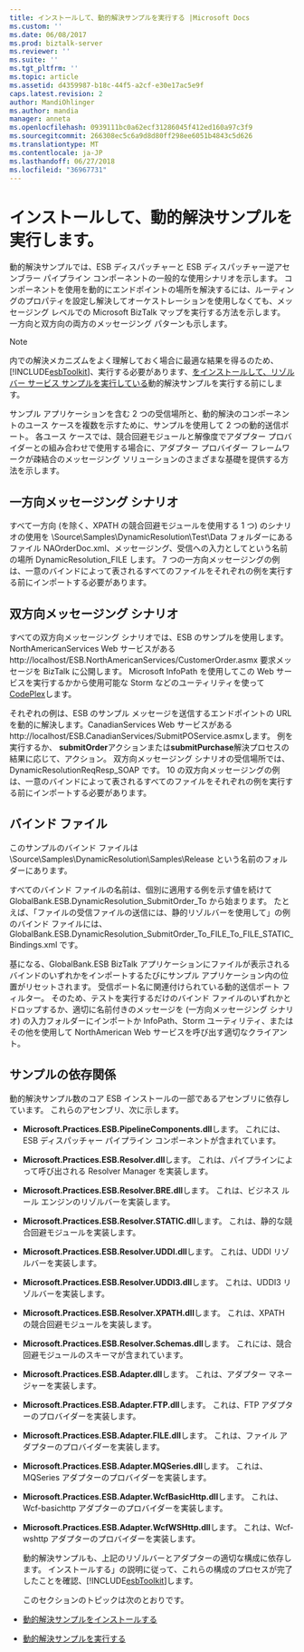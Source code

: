 ```yaml
---
title: インストールして、動的解決サンプルを実行する |Microsoft Docs
ms.custom: ''
ms.date: 06/08/2017
ms.prod: biztalk-server
ms.reviewer: ''
ms.suite: ''
ms.tgt_pltfrm: ''
ms.topic: article
ms.assetid: d4359987-b18c-44f5-a2cf-e30e17ac5e9f
caps.latest.revision: 2
author: MandiOhlinger
ms.author: mandia
manager: anneta
ms.openlocfilehash: 0939111bc0a62ecf31286045f412ed160a97c3f9
ms.sourcegitcommit: 266308ec5c6a9d8d80ff298ee6051b4843c5d626
ms.translationtype: MT
ms.contentlocale: ja-JP
ms.lasthandoff: 06/27/2018
ms.locfileid: "36967731"
---
```

# <a name="installing-and-running-the-dynamic-resolution-sample"></a>インストールして、動的解決サンプルを実行します。
動的解決サンプルでは、ESB ディスパッチャーと ESB ディスパッチャー逆アセンブラー パイプライン コンポーネントの一般的な使用シナリオを示します。 コンポーネントを使用を動的にエンドポイントの場所を解決するには、ルーティングのプロパティを設定し解決してオーケストレーションを使用しなくても、メッセージング レベルでの Microsoft BizTalk マップを実行する方法を示します。 一方向と双方向の両方のメッセージング パターンも示します。  
  
> [!NOTE]
>  内での解決メカニズムをよく理解しておく場合に最適な結果を得るのため、 [!INCLUDE[esbToolkit](../includes/esbtoolkit-md.md)]、実行する必要があります、[をインストールして、リゾルバー サービス サンプルを実行している](../esb-toolkit/installing-and-running-the-resolver-service-sample.md)動的解決サンプルを実行する前にします。  
  
 サンプル アプリケーションを含む 2 つの受信場所と、動的解決のコンポーネントのユース ケースを複数を示すために、サンプルを使用して 2 つの動的送信ポート。 各ユース ケースでは、競合回避モジュールと解像度でアダプター プロバイダーとの組み合わせで使用する場合に、アダプター プロバイダー フレームワークが疎結合のメッセージング ソリューションのさまざまな基礎を提供する方法を示します。  
  
## <a name="one-way-messaging-scenarios"></a>一方向メッセージング シナリオ  
 すべて一方向 (を除く、XPATH の競合回避モジュールを使用する 1 つ) のシナリオの使用を \Source\Samples\DynamicResolution\Test\Data フォルダーにあるファイル NAOrderDoc.xml、メッセージング、受信への入力としてという名前の場所 DynamicResolution_FILE します。 7 つの一方向メッセージングの例は、一意のバインドによって表されるすべてのファイルをそれぞれの例を実行する前にインポートする必要があります。  
  
## <a name="two-way-messaging-scenarios"></a>双方向メッセージング シナリオ  
 すべての双方向メッセージング シナリオでは、ESB のサンプルを使用します。NorthAmericanServices Web サービスがある http://localhost/ESB.NorthAmericanServices/CustomerOrder.asmx 要求メッセージを BizTalk に公開します。 Microsoft InfoPath を使用してこの Web サービスを実行するかから使用可能な Storm などのユーティリティを使って[CodePlex](http://go.microsoft.com/fwlink/?LinkID=187762&clcid=0x409)します。  
  
 それぞれの例は、ESB のサンプル メッセージを送信するエンドポイントの URL を動的に解決します。CanadianServices Web サービスがあるhttp://localhost/ESB.CanadianServices/SubmitPOService.asmxします。 例を実行するか、 **submitOrder**アクションまたは**submitPurchase**解決プロセスの結果に応じて、アクション。 双方向メッセージング シナリオの受信場所では、DynamicResolutionReqResp_SOAP です。 10 の双方向メッセージングの例は、一意のバインドによって表されるすべてのファイルをそれぞれの例を実行する前にインポートする必要があります。  
  
## <a name="binding-files"></a>バインド ファイル  
 このサンプルのバインド ファイルは \Source\Samples\DynamicResolution\Samples\Release という名前のフォルダーにあります。  
  
 すべてのバインド ファイルの名前は、個別に適用する例を示す値を続けて GlobalBank.ESB.DynamicResolution_SubmitOrder_To から始まります。 たとえば、「ファイルの受信ファイルの送信には、静的リゾルバーを使用して」の例のバインド ファイルには、GlobalBank.ESB.DynamicResolution_SubmitOrder_To_FILE_To_FILE_STATIC_Bindings.xml です。  
  
 基になる、GlobalBank.ESB BizTalk アプリケーションにファイルが表示されるバインドのいずれかをインポートするたびにサンプル アプリケーション内の位置がリセットされます。 受信ポート名に関連付けられている動的送信ポート フィルター。 そのため、テストを実行するだけのバインド ファイルのいずれかとドロップするか、適切に名前付きのメッセージを (一方向メッセージング シナリオ) の入力フォルダーにインポートか InfoPath、Storm ユーティリティ、またはその他を使用して NorthAmerican Web サービスを呼び出す適切なクライアント。  
  
## <a name="sample-dependencies"></a>サンプルの依存関係  
 動的解決サンプル数のコア ESB インストールの一部であるアセンブリに依存しています。 これらのアセンブリ、次に示します。  
  
- **Microsoft.Practices.ESB.PipelineComponents.dll**します。 これには、ESB ディスパッチャー パイプライン コンポーネントが含まれています。  
  
- **Microsoft.Practices.ESB.Resolver.dll**します。 これは、パイプラインによって呼び出される Resolver Manager を実装します。  
  
- **Microsoft.Practices.ESB.Resolver.BRE.dll**します。 これは、ビジネス ルール エンジンのリゾルバーを実装します。  
  
- **Microsoft.Practices.ESB.Resolver.STATIC.dll**します。 これは、静的な競合回避モジュールを実装します。  
  
- **Microsoft.Practices.ESB.Resolver.UDDI.dll**します。 これは、UDDI リゾルバーを実装します。  
  
- **Microsoft.Practices.ESB.Resolver.UDDI3.dll**します。 これは、UDDI3 リゾルバーを実装します。  
  
- **Microsoft.Practices.ESB.Resolver.XPATH.dll**します。 これは、XPATH の競合回避モジュールを実装します。  
  
- **Microsoft.Practices.ESB.Resolver.Schemas.dll**します。 これには、競合回避モジュールのスキーマが含まれています。  
  
- **Microsoft.Practices.ESB.Adapter.dll**します。 これは、アダプター マネージャーを実装します。  
  
- **Microsoft.Practices.ESB.Adapter.FTP.dll**します。 これは、FTP アダプターのプロバイダーを実装します。  
  
- **Microsoft.Practices.ESB.Adapter.FILE.dll**します。 これは、ファイル アダプターのプロバイダーを実装します。  
  
- **Microsoft.Practices.ESB.Adapter.MQSeries.dll**します。 これは、MQSeries アダプターのプロバイダーを実装します。  
  
- **Microsoft.Practices.ESB.Adapter.WcfBasicHttp.dll**します。 これは、Wcf-basichttp アダプターのプロバイダーを実装します。  
  
- **Microsoft.Practices.ESB.Adapter.WcfWSHttp.dll**します。 これは、Wcf-wshttp アダプターのプロバイダーを実装します。  
  
  動的解決サンプルも、上記のリゾルバーとアダプターの適切な構成に依存します。 インストールする」の説明に従って、これらの構成のプロセスが完了したことを確認、[!INCLUDE[esbToolkit](../includes/esbtoolkit-md.md)]します。  
  
  このセクションのトピックは次のとおりです。  
  
- [動的解決サンプルをインストールする](../esb-toolkit/installing-the-dynamic-resolution-sample.md)  
  
- [動的解決サンプルを実行する](../esb-toolkit/running-the-dynamic-resolution-sample.md)
